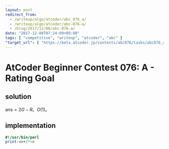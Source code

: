 ```yaml
---
layout: post
redirect_from:
  - /writeup/algo/atcoder/abc_076_a/
  - /writeup/algo/atcoder/abc-076-a/
  - /blog/2017/12/08/abc-076-a/
date: "2017-12-08T07:24:09+09:00"
tags: [ "competitive", "writeup", "atcoder", "abc" ]
"target_url": [ "https://beta.atcoder.jp/contests/abc076/tasks/abc076_a" ]
---
```


# AtCoder Beginner Contest 076: A - Rating Goal

## solution

$\mathrm{ans} = 2G - R$。$O(1)$。

## implementation

``` perl
#!/usr/bin/perl
print-<>+2*<>
```
